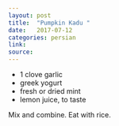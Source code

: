 ```yaml
---
layout: post
title:  "Pumpkin Kadu "
date:   2017-07-12
categories: persian
link:
source:
---
```



* 1 clove garlic
* greek yogurt
* fresh or dried mint
* lemon juice, to taste

Mix and combine. Eat with rice.
